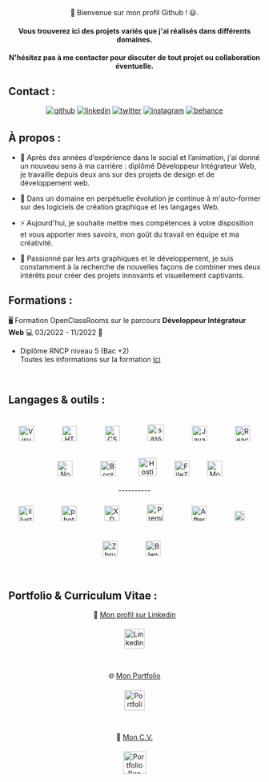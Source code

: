 <!--
**BenBxn/BenBxn** is a ✨ _special_ ✨ repository because its `README.md` (this file) appears on your GitHub profile.

Here are some ideas to get you started:

- 🔭 I’m currently working on ...
- 🌱 I’m currently learning ...
- 👯 I’m looking to collaborate on ...
- 🤔 I’m looking for help with ...
- 💬 Ask me about ...
- 📫 How to reach me: ...
- 😄 Pronouns: ...
- ⚡ Fun fact: ...
-->
<div align="center"> 📃 Bienvenue sur mon profil Github ! 😃.
 
#### Vous trouverez ici des projets variés que j'ai réalisés dans différents domaines.
#### N'hésitez pas à me contacter pour discuter de tout projet ou collaboration éventuelle. </div>

##
## Contact : 
<div align="center">
<a href="https://github.com/https://github.com/BenBxn" target="_blank"><img src=https://img.shields.io/badge/github-%2324292e.svg?&style=for-the-badge&logo=github&logoColor=white alt=github style="margin-bottom: 5px;" /></a>
<a href="https://linkedin.com/in/https://www.linkedin.com/in/dessort/" target="_blank"><img src=https://img.shields.io/badge/linkedin-%231E77B5.svg?&style=for-the-badge&logo=linkedin&logoColor=white alt=linkedin style="margin-bottom: 5px;" /></a>
<a href="https://twitter.com/https://twitter.com/BxN_HALT" target="_blank"><img src=https://img.shields.io/badge/twitter-%2300acee.svg?&style=for-the-badge&logo=twitter&logoColor=white alt=twitter style="margin-bottom: 5px;" /></a>
<a href="https://instagram.com/https://www.instagram.com/bxn_halt/" target="_blank"><img src=https://img.shields.io/badge/instagram-%23000000.svg?&style=for-the-badge&logo=instagram&logoColor=red alt=instagram style="margin-bottom: 5px;" /></a>
<a href="https://www.behance.net/https://www.behance.net/dessortben" target="_blank"><img src=https://img.shields.io/badge/behance-%23191919.svg?&style=for-the-badge&logo=behance&logoColor=white alt=behance style="margin-bottom: 5px;" /></a>  
</div>  

##
## À propos : 
- 🔭 Après des années d’expérience dans le social et l’animation, j'ai donné un nouveau sens à ma carrière : diplômé Développeur Intégrateur Web, je travaille depuis deux ans sur des projets de design et de développement web.

- 🌱 Dans un domaine en perpétuelle évolution je continue à m'auto-former sur des logiciels de création graphique et les langages Web.

- ⚡ Aujourd'hui, je souhaite mettre mes compétences à votre disposition et vous apporter mes savoirs, mon goût du travail en équipe et ma créativité.

- 🚀 Passionné par les arts graphiques et le développement, je suis constamment à la recherche de nouvelles façons de combiner mes deux intérêts pour créer des projets innovants et visuellement captivants. 
<!-- <strong>je recherche une entreprise qui m'accueillera dans le cadre d'une alternance "création numérique", d'une durée de 12 mois avec le rythme 4 jours/semaine en entreprise.</strong> -->



##
## Formations :

🖥️ Formation OpenClassRooms sur le parcours **Développeur Intégrateur Web** 💻 03/2022 - 11/2022 📆
 - Diplôme RNCP niveau 5 (Bac +2)   
Toutes les informations sur la formation [Ici](https://openclassrooms.com/fr/paths/556-developpeur-web)

<br/>

<!-- 🎨 Bachelor 3 parcours **Création Numérique** 💻 07/2023 - 06/2024 📆
 - Diplôme RNCP niveau 6 (Bac +3)   
**Je recherche une entreprise dans le cadre d'une alternance "création numérique", d'une durée de 12 mois avec le rythme 4 jours/semaine.
Date d'entrée : septembre 2023, il est possible de commencer dans l'entreprise à partir du mois de Juillet.**
-->

##
## Langages & outils :

<div align="center">
 
<img style="margin:20px" alt="Visual Studio Code" width="30px" src="https://cdn.jsdelivr.net/gh/devicons/devicon/icons/vscode/vscode-original.svg" />    
 &nbsp;&nbsp;
<img style="margin:20px" alt="HTML5" width="30px" src="https://cdn.jsdelivr.net/gh/devicons/devicon/icons/html5/html5-original.svg" />  
 &nbsp;&nbsp;
<img style="margin:20px" alt="CSS3" width="30px" src="https://cdn.jsdelivr.net/gh/devicons/devicon/icons/css3/css3-original.svg" />  
 &nbsp;&nbsp;
<img style="margin:20px" alt="sass" width="33px" src="https://cdn.jsdelivr.net/gh/devicons/devicon/icons/sass/sass-original.svg" />
 &nbsp;&nbsp;
<img style="margin:20px" alt="JavaScript" width="30px" src="https://cdn.jsdelivr.net/gh/devicons/devicon/icons/javascript/javascript-original.svg" />
 &nbsp;&nbsp;
<img style="margin:20px" alt="React" width="30px" src="https://cdn.jsdelivr.net/gh/devicons/devicon/icons/react/react-original.svg"/>
 &nbsp;&nbsp;
<img style="margin:20px" alt="Node.js" width="30px" src="https://cdn.jsdelivr.net/gh/devicons/devicon/icons/nodejs/nodejs-original.svg"/>
 &nbsp;&nbsp;
<img style="margin:20px" alt="Bootstrap" width="30px" src="https://upload.wikimedia.org/wikipedia/commons/thumb/archive/b/b2/20210507000023%21Bootstrap_logo.svg/120px-Bootstrap_logo.svg.png" />
 &nbsp;&nbsp;
<img style="margin:10px" alt="Hostinger" width="36px" src="https://upload.wikimedia.org/wikipedia/commons/e/e5/Hostinger_Logotype.png" />
 &nbsp;&nbsp;
<img style="margin:10px" alt="FileZilla" width="30px" src="https://upload.wikimedia.org/wikipedia/commons/thumb/0/01/FileZilla_logo.svg/langfr-440px-FileZilla_logo.svg.png" />
 &nbsp;&nbsp;
<img style="margin:10px" alt="MongoDB" width="30px" src="https://profilinator.rishav.dev/skills-assets/mongodb-original-wordmark.svg" />
 
</div>
<div align="center"> ----------</div>

<div align="center"> 
 <img style="margin:20px" alt="illustrator" width="30px" src="https://upload.wikimedia.org/wikipedia/commons/thumb/f/fb/Adobe_Illustrator_CC_icon.svg/langfr-2560px-Adobe_Illustrator_CC_icon.svg.png" />    
 &nbsp;&nbsp;
<img style="margin:20px" alt="photoshop" width="30px" src="https://upload.wikimedia.org/wikipedia/commons/thumb/a/af/Adobe_Photoshop_CC_icon.svg/1200px-Adobe_Photoshop_CC_icon.svg.png" />  
 &nbsp;&nbsp;
<img style="margin:20px" alt="XD" width="30px" src="https://upload.wikimedia.org/wikipedia/commons/thumb/c/c2/Adobe_XD_CC_icon.svg/1200px-Adobe_XD_CC_icon.svg.png" />  
 &nbsp;&nbsp;
<img style="margin:20px" alt="PremierePro" width="33px" src="https://upload.wikimedia.org/wikipedia/commons/thumb/4/40/Adobe_Premiere_Pro_CC_icon.svg/1200px-Adobe_Premiere_Pro_CC_icon.svg.png" />
 &nbsp;&nbsp;
<img style="margin:20px" alt="AfterEffect" width="30px" src="https://upload.wikimedia.org/wikipedia/commons/thumb/c/cb/Adobe_After_Effects_CC_icon.svg/1200px-Adobe_After_Effects_CC_icon.svg.png" />
 &nbsp;&nbsp;
<img style="margin:20px" alt="Figma" width="20px" src="https://upload.wikimedia.org/wikipedia/commons/3/33/Figma-logo.svg"/>
 &nbsp;&nbsp;
<img style="margin:20px" alt="Zbrush" width="30px" src="https://upload.wikimedia.org/wikipedia/en/c/c6/Pixologic_ZBrush_Logo.png"/>
 &nbsp;&nbsp;
<img style="margin:20px" alt="Blender" width="30px" src="https://upload.wikimedia.org/wikipedia/commons/thumb/0/0c/Blender_logo_no_text.svg/2503px-Blender_logo_no_text.svg.png" />
 &nbsp;&nbsp;
 </div>
<br/>

##
## Portfolio & Curriculum Vitae :

<p align="center">
💼 <a href="https://www.linkedin.com/in/dessort/"> Mon profil sur Linkedin 
</br> <img style="margin-top:20px" alt="Linkedin Ben" height="40px" src="https://upload.wikimedia.org/wikipedia/commons/thumb/c/ca/LinkedIn_logo_initials.png/600px-LinkedIn_logo_initials.png"/> </a> </p>
</br>
<p align="center">
🌐 <a href="https://dessort.com"> Mon Portfolio 
</br> <img style="margin-top:20px" alt="Portfolio Ben" height="40px" src="https://raw.githubusercontent.com/BenBxn/Portfolio-CV/main/img/favicon.ico"/> </a> </p>
</br>
<p align="center">
📖 <a href="https://dessort.com/img/doc/CV_Dessort_Benoit.pdf"> Mon C.V.
</br> <img style="margin-top:20px" alt="Portfolio Ben" width="45px" src="https://cdn-icons-png.flaticon.com/128/9445/9445206.png"/> </a> </p>
</br>

<!--
![Top Languages Card](https://github-readme-stats.vercel.app/api/top-langs/?username=BenBxn&theme=gotham) tableau langages avec %
Mon site : 
Mes Projets : 
-->

<!-- Image pour après

<img align="left" alt="GraphQL" width="26px" src="https://cdn.jsdelivr.net/gh/devicons/devicon/icons/graphql/graphql-plain.svg" style="padding-right:10px;" />

<img align="left" alt="Node.js" width="26px" src="https://cdn.jsdelivr.net/gh/devicons/devicon/icons/nodejs/nodejs-original.svg" style="padding-right:10px;" />

<img align="left" alt="Java" width="26px" src="https://cdn.jsdelivr.net/gh/devicons/devicon/icons/java/java-original.svg" style="padding-right:10px;" />

<img align="left" alt="Git" width="26px" src="https://cdn.jsdelivr.net/gh/devicons/devicon/icons/git/git-original.svg" style="padding-right:10px;" />

<img align="left" alt="MySQL" width="26px" src="https://cdn.jsdelivr.net/gh/devicons/devicon/icons/mysql/mysql-original.svg" style="padding-right:10px;" />

Profil Linkedin | Mon Portfolio | Bēhance | Instagram
:-: | :-: | :-: | :-: 
<a href="https://www.linkedin.com/in/dessort/"> <img alt="Linkedin Ben" width="40px" src="https://upload.wikimedia.org/wikipedia/commons/thumb/c/ca/LinkedIn_logo_initials.png/600px-LinkedIn_logo_initials.png"/> </a> | <a href="https://dessort.com"> <img alt="Portfolio Ben" width="40px" src="https://mir-s3-cdn-cf.behance.net/user/230/71f093315894811.61db4f9ee753a.png"/> </a> | <a href="https://www.behance.net/dessortben"> <img alt="Behance Ben" width="40px" src="https://pbs.twimg.com/profile_images/636661084720500737/_QglFGym_400x400.jpg"/> </a> | <a href="https://www.instagram.com/bxn_halt/"> <img alt="Insta Ben" width="40px" src="https://upload.wikimedia.org/wikipedia/commons/9/95/Instagram_logo_2022.svg"/> </a>
-->


